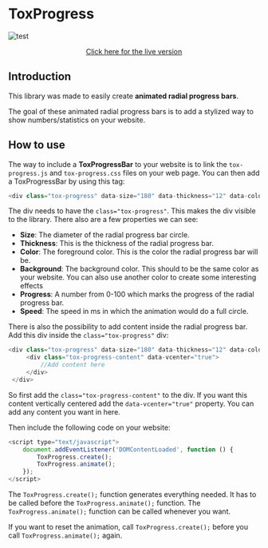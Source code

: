 # ToxProgress
![test](https://thumbs.gfycat.com/LimpAmpleCuckoo-size_restricted.gif)
<center><a href="https://toxsickcoder.github.io/ToxProgress/index.html">Click here for the live version</a></center>

## Introduction

This library was made to easily create **animated radial progress bars**.

The goal of these animated radial progress bars is to add a stylized way to show numbers/statistics on your website.

## How to use

The way to include a **ToxProgressBar** to your website is to link the `tox-progress.js` and `tox-progress.css` files on your web page. You can then add a ToxProgressBar by using this tag:

``` javascript
<div class="tox-progress" data-size="180" data-thickness="12" data-color="#229922" data-background="#ffffff" data-progress="25" data-speed="500"></div>
```

The div needs to have the `class="tox-progress"`. This makes the div visible to the library. There also are a few properties we can see:
- **Size**: The diameter of the radial progress bar circle.
- **Thickness**: This is the thickness of the radial progress bar.
- **Color**: The foreground color. This is the color the radial progress bar will be.
- **Background**: The background color. This should to be the same color as your website. You can also use another color to create some interesting effects
- **Progress**: A number from 0-100 which marks the progress of the radial progress bar.
- **Speed**: The speed in ms in which the animation would do a full circle.

There is also the possibility to add content inside the radial progress bar. Add this div inside the `class="tox-progress"` div:

``` javascript
<div class="tox-progress" data-size="180" data-thickness="12" data-color="#229922" data-background="#ffffff" data-progress="25" data-speed="500">
     <div class="tox-progress-content" data-vcenter="true">
         //Add content here
     </div>
 </div>
 ```

So first add the `class="tox-progress-content"` to the div. If you want this content vertically centered add the `data-vcenter="true"` property. You can add any content you want in here.

Then include the following code on your website:

``` javascript
<script type="text/javascript">
    document.addEventListener('DOMContentLoaded', function () {
        ToxProgress.create();
        ToxProgress.animate();
    });
</script>
```

The `ToxProgress.create();` function generates everything needed. It has to be called before the `ToxProgress.animate();` function. The `ToxProgress.animate();` function can be called whenever you want.

If you want to reset the animation, call `ToxProgress.create();` before you call `ToxProgress.animate();` again.